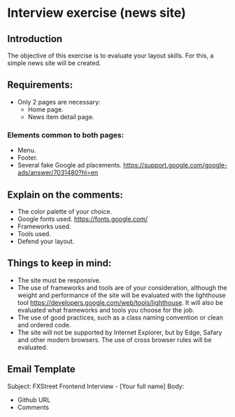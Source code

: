 # Interview exercise (news site)

## Introduction

The objective of this exercise is to evaluate your layout skills.
For this, a simple news site will be created.

## Requirements:

* Only 2 pages are necessary:
    * Home page.
    * News item detail page.

### Elements common to both pages:

* Menu.
* Footer.
* Several fake Google ad placements. https://support.google.com/google-ads/answer/7031480?hl=en

## Explain on the comments:

* The color palette of your choice.
* Google fonts used. https://fonts.google.com/
* Frameworks used.
* Tools used.
* Defend your layout.

## Things to keep in mind:

* The site must be responsive.
* The use of frameworks and tools are of your consideration, although the weight and performance of the site will be evaluated with the lighthouse tool https://developers.google.com/web/tools/lighthouse. It will also be evaluated what frameworks and tools you choose for the job.
* The use of good practices, such as a class naming convention or clean and ordered code.
* The site will not be supported by Internet Explorer, but by Edge, Safary and other modern browsers. The use of cross browser rules will be evaluated.

## Email Template

Subject: FXStreet Frontend Interview - [Your full name]
Body:
* Github URL
* Comments